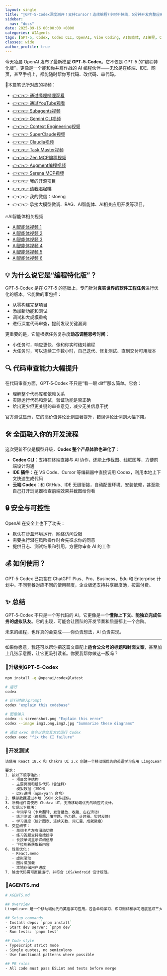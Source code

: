 ```yaml
---
layout: single
title: "🚀GPT‑5-Codex深度测评！支持Cursor！连续编程7小时不掉线，5分钟开发完整应用，彻底颠覆传统编程方式！终端命令行+IDE+云端三端通用！GitHub PR一键审查修复，效率暴涨1000%"
sidebar:
  nav: "docs"
date: 2025-09-16 00:00:00 +0800
categories: AIAgents
tags: [GPT-5, Codex, Codex CLI, OpenAI, Vibe Coding, AI智能体, AI编程, Context7, MCP Server, AIGC]
classes: wide
author_profile: true
---
```



今天凌晨 OpenAI 发布了最新模型 **GPT‑5‑Codex**。它不仅是 GPT‑5 的“编程特化版”，更像是一个能和你并肩作战的 AI 编程伙伴——无论是在终端、IDE、网页，甚至手机上，都能随时帮你写代码、改代码、审代码。

> 
🚀本篇笔记所对应的视频：
- [👉👉👉 通过哔哩哔哩观看](https://www.bilibili.com/video/BV11KaSz5EX1/)
- [👉👉👉 通过YouTube观看](https://youtu.be/JHNdpjjrphA)
- [👉👉👉 Subagents视频](https://youtu.be/GjlkRcNNONo)
- [👉👉👉 Gemini CLI视频](https://youtu.be/v41xKxZmygU)
- [👉👉👉 Context Engineering视频](https://youtu.be/oEZ7aN7jOEI)
- [👉👉👉 SuperClaude视频](https://youtu.be/bMO13RNjvBk)
- [👉👉👉 Claudia视频](https://youtu.be/WIwW7V56wxE)
- [👉👉👉 Task Master视频](https://youtu.be/6dhOUJ_vnIY)
- [👉👉👉 Zen MCP编程视频](https://youtu.be/2WgICfNzgZY)
- [👉👉👉 Augment编程视频](https://youtu.be/DbM3QZy5I6E)
- [👉👉👉 Serena MCP视频](https://youtu.be/DZ-gLebVnmg)
- [👉👉👉 我的开源项目](https://github.com/win4r/AISuperDomain)
- [👉👉👉 请我喝咖啡](https://ko-fi.com/aila)
- 👉👉👉 我的微信：stoeng
- 👉👉👉 承接大模型微调、RAG、AI智能体、AI相关应用开发等项目。
> 
🔥AI智能体相关视频
- [AI智能体视频 1](https://youtu.be/vYm0brFoMwA) 
- [AI智能体视频 2](https://youtu.be/szTXELuaJos)  
- [AI智能体视频 3](https://youtu.be/szTXELuaJos)  
- [AI智能体视频 4](https://youtu.be/RxR3x_Uyq4c)  
- [AI智能体视频 5](https://youtu.be/IrTEDPnEVvU)  
- [AI智能体视频 6](https://youtu.be/q_IdxUGZsow)  



## 💡 为什么说它是“编程特化版”？

GPT‑5‑Codex 是在 GPT‑5 的基础上，专门针对**真实世界的软件工程任务**进行优化的版本。它能做的事包括：

- 从零构建完整项目
- 添加新功能和测试
- 调试和大规模重构
- 进行深度代码审查，提前发现关键漏洞

更重要的是，它能根据任务复杂度**动态调整思考时间**：

- 小任务时，响应更快，像和你实时结对编程
- 大任务时，可以连续工作数小时，自己迭代、修复测试、直到交付可用版本

## 🔍 代码审查能力大幅提升

在代码审查方面，GPT‑5‑Codex 不只是“看一眼 diff”那么简单。它会：

- 理解整个代码库和依赖关系
- 实际运行代码和测试，验证功能是否正确
- 给出更少但更关键的审查意见，减少无关信息干扰

官方测试显示，它的高价值评论比例显著提升，错误评论比例则大幅下降。

## 🛠 全面融入你的开发流程

这次更新不仅是模型升级，**Codex 整个产品体验也进化了**：

- **Codex CLI**：支持在终端直接与 AI 协作，还能上传截图、线框图等，方便前端设计沟通
- **IDE 插件**：在 VS Code、Cursor 等编辑器中直接调用 Codex，利用本地上下文快速生成代码
- **云端 Codex**：和 GitHub、IDE 无缝衔接，自动配置环境、安装依赖，甚至能自己打开浏览器检查前端效果并截图给你看

## 🔒 安全与可控性

OpenAI 在安全上也下了功夫：

- 默认在沙盒环境运行，网络访问受限
- 需要执行潜在风险操作时会先征求你的同意
- 提供日志、测试结果和引用，方便你审查 AI 的工作

## 💰 如何使用？

GPT‑5‑Codex 已包含在 ChatGPT Plus、Pro、Business、Edu 和 Enterprise 计划中。不同套餐对应不同的使用额度，企业版还支持共享额度池，按需付费。

## ✨ 总结

GPT‑5‑Codex 不只是一个写代码的 AI，它更像是一个**懂你上下文、能独立完成任务的虚拟队友**。它的出现，可能会让团队的开发节奏和质量都上一个台阶。

未来的编程，也许真的会变成——你负责想法，AI 负责实现。

---

如果你愿意，我还可以帮你把这篇文章配上**适合公众号的标题和封面文案**，甚至加上几张示意图，让它更吸引读者。你要我帮你做这一版吗？

### 🚀升级到GPT‑5-Codex

```bash
npm install -g @openai/codex@latest

# 运行
codex

# 运行时输入prompt
codex "explain this codebase"

# 图像输入
codex -i screenshot.png "Explain this error"
codex --image img1.png,img2.jpg "Summarize these diagrams"

# 通过 exec 命令以非交互方式运行 Codex
codex exec "fix the CI failure"

```

### 🚀开发测试

```bash
请使用 React 18.x 和 Chakra UI 2.x 创建一个移动端优先的英语学习应用 LingoLearn。

要求：
1. 按以下顺序输出：
   - 项目文件结构
   - 主要页面和组件代码（含注释）
   - 模拟数据（JSON）
   - 运行说明（npm/yarn 命令）
2. 模拟数据通过本地 JSON 文件提供。
3. 所有组件需使用 Chakra UI，支持移动端优先的响应式设计。
4. 实现以下模块：
   - 单词学习（卡片翻转、发音播放、收藏、左右滑动）
   - 练习测试（选择题、填空题、听力题、计时器、实时反馈）
   - 学习进度（统计图表、连续天数、词汇量、成就徽章）
5. 交互细节：
   - 单词卡片左右滑动切换
   - 练习答题支持拖拽排序
   - 长按单词显示详细信息
   - 下拉刷新获取新内容
6. 性能优化：
   - React.memo
   - 虚拟滚动
   - 图片懒加载
   - 本地存储用户进度
7. 输出代码需可直接运行，并符合 iOS/Android 设计规范。

```

### 🚀AGENTS.md

```bash
# AGENTS.md

## Overview
LingoLearn 是一个移动端优先的英语学习应用，包含单词学习、练习测试和学习进度追踪三大模块。使用 React + Chakra UI 构建，目标是提供流畅的触摸体验和清晰的学习反馈。

## Setup commands
- Install deps: `pnpm install`
- Start dev server: `pnpm dev`
- Run tests: `pnpm test`

## Code style
- TypeScript strict mode
- Single quotes, no semicolons
- Use functional patterns where possible

## PR rules
- All code must pass ESLint and tests before merge
```